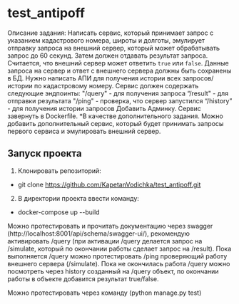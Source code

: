 # test_antipoff

Описание задания:
Написать сервис, который принимает запрос с указанием кадастрового номера, широты и долготы, эмулирует отправку запроса на внешний сервер, который может обрабатывать запрос до 60 секунд. Затем должен отдавать результат запроса. Считается, что внешний сервер может ответить `true` или `false`.
Данные запроса на сервер и ответ с внешнего сервера должны быть сохранены в БД. Нужно написать АПИ для получения истории всех запросов/истории по кадастровому номеру.
Сервис должен содержать следующие эндпоинты:
"/query" - для получения запроса
“/result" - для отправки результата
"/ping" - проверка, что  сервер запустился
“/history” - для получения истории запросов
Добавить Админку.
Сервис завернуть в Dockerfile.
*В качестве дополнительного задания. Можно добавить дополнительный сервис, который будет принимать запросы первого сервиса и эмулировать внешний сервер.


## Запуск проекта

1. Клонировать репозиторий:
 - git clone https://github.com/KapetanVodichka/test_antipoff.git

2. В директории проекта ввести команду:
- docker-compose up --build

Можно протестировать и прочитать документацию через swagger (http://localhost:8001/api/schema/swagger-ui/), рекомендую активировать /query (при активации /query делается запрос на /simulate, который по окончании работы сделает запрос на /result). Пока выполняется /query можно протестировать /ping проверяющий работу внешнего сервера (/simulate). Пока не окончилась работа /query можно посмотреть через history созданный на /query объект, по окончании работы в объекте добавится результат true/false.

Можно протестировать через команду (python manage.py test)
